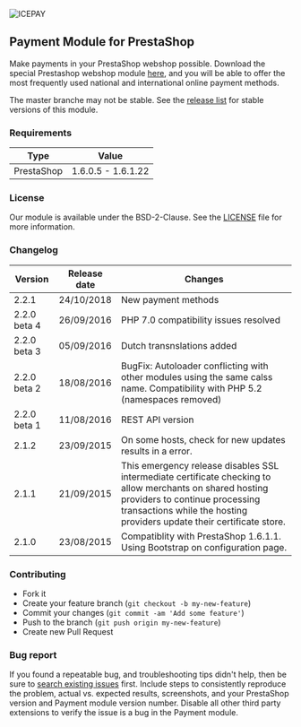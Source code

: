 ![ICEPAY](https://camo.githubusercontent.com/49043ebb42bd9b98941d6013761d4aadcd33f14f/68747470733a2f2f6963657061792e636f6d2f6e6c2f77702d636f6e74656e742f7468656d65732f6963657061792f696d616765732f6865616465722f6c6f676f2e737667)

## Payment Module for PrestaShop

Make payments in your PrestaShop webshop possible. Download the special Prestashop webshop module [here](https://github.com/ICEPAYdev/Prestashop/releases), and you will be able to offer the most frequently used national and international online payment methods.

The master branche may not be stable. See the [release list](https://github.com/ICEPAY/Prestashop/releases) for stable versions of this module.

### Requirements

Type       | Value
---------- | ------------------
PrestaShop | 1.6.0.5 - 1.6.1.22

### License

Our module is available under the BSD-2-Clause. See the [LICENSE](https://github.com/ICEPAY/Prestashop/blob/master/LICENSE.md) file for more information.

### Changelog

Version      | Release date   | Changes
------------ | -------------- | -------------------------------------
2.2.1        | 24/10/2018     | New payment methods
2.2.0 beta 4 | 26/09/2016     | PHP 7.0 compatibility issues resolved
2.2.0 beta 3 | 05/09/2016     | Dutch transnslations added
2.2.0 beta 2 | 18/08/2016     | BugFix: Autoloader conflicting with other modules using the same calss name. Compatibility with PHP 5.2 (namespaces removed)
2.2.0 beta 1 | 11/08/2016     | REST API version
2.1.2        | 23/09/2015     | On some hosts, check for new updates results in a error.
2.1.1        | 21/09/2015     | This emergency release disables SSL intermediate certificate checking to allow merchants on shared hosting providers to continue processing transactions while the hosting providers update their certificate store.
2.1.0        | 23/08/2015     | Compatiblity with PrestaShop 1.6.1.1.<br>Using Bootstrap on configuration page.

### Contributing

* Fork it
* Create your feature branch (`git checkout -b my-new-feature`)
* Commit your changes (`git commit -am 'Add some feature'`)
* Push to the branch (`git push origin my-new-feature`)
* Create new Pull Request

### Bug report

If you found a repeatable bug, and troubleshooting tips didn't help, then be sure to [search existing issues](https://github.com/icepay/Prestashop/issues) first. Include steps to consistently reproduce the problem, actual vs. expected results, screenshots, and your PrestaShop version and Payment module version number. Disable all other third party extensions to verify the issue is a bug in the Payment module.
